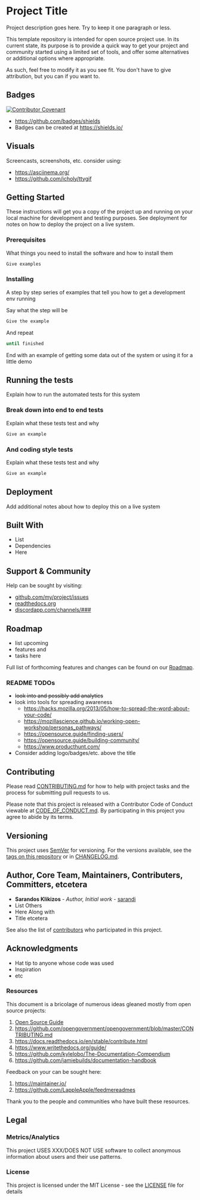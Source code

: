 # Project Title

Project description goes here. Try to keep it one paragraph or less.

This template repository is intended for open source project use. In its current
state, its purpose is to provide a quick way to get your project and community
started using a limited set of tools, and offer some alternatives or additional
options where appropriate.

As such, feel free to modify it as you see fit. You don't have to give
attribution, but you can if you want to.

## Badges

[![Contributor Covenant](https://img.shields.io/badge/Contributor%20Covenant-v1.4%20adopted-ff69b4.svg)](code-of-conduct.md)

* <https://github.com/badges/shields>
* Badges can be created at <https://shields.io/>

## Visuals

Screencasts, screenshots, etc. consider using:

* <https://asciinema.org/>
* <https://github.com/icholy/ttygif>

## Getting Started

These instructions will get you a copy of the project up and running on your
local machine for development and testing purposes. See deployment for notes on
how to deploy the project on a live system.

### Prerequisites

What things you need to install the software and how to install them

```BASH
Give examples
```

### Installing

A step by step series of examples that tell you how to get a development env running

Say what the step will be

```BASH
Give the example
```

And repeat

```BASH
until finished
```

End with an example of getting some data out of the system or using it for a
little demo

## Running the tests

Explain how to run the automated tests for this system

### Break down into end to end tests

Explain what these tests test and why

```BASH
Give an example
```

### And coding style tests

Explain what these tests test and why

```BASH
Give an example
```

## Deployment

Add additional notes about how to deploy this on a live system

## Built With

* List
* Dependencies
* Here

<!--* [Dropwizard](http://www.dropwizard.io/1.0.2/docs/) - The web framework used
* [Maven](https://maven.apache.org/) - Dependency Management 
* [ROME](https://rometools.github.io/rome/) - Used to generate RSS Feeds -->

## Support & Community

Help can be sought by visiting:

* [github.com/my/project/issues](github.com/my/project/issues)
* [readthedocs.org](https://readthedocs.org/projects/myproject/builds/)
* [discordapp.com/channels/###](discordapp.com/channels/###)

## Roadmap

* list upcoming
* features and
* tasks here

Full list of forthcoming features and changes can be found on our [Roadmap].

### README TODOs

* ~~look into and possibly add analytics~~
* look into tools for spreading awareness
  * <https://hacks.mozilla.org/2013/05/how-to-spread-the-word-about-your-code/>
  * <https://mozillascience.github.io/working-open-workshop/personas_pathways/>
  * <https://opensource.guide/finding-users/>
  * <https://opensource.guide/building-community/>
  * <https://www.producthunt.com/>
* Consider adding logo/badges/etc. above the title

## Contributing

Please read [CONTRIBUTING.md] for how to help with project tasks and the process
for submitting pull requests to us.

Please note that this project is released with a Contributor Code of Conduct
viewable at [CODE_OF_CONDUCT.md]. By participating in this project you agree to
abide by its terms.

## Versioning

This project uses [SemVer] for versioning. For the versions available, see the
[tags on this repository][tags] or in [CHANGELOG.md].

## Author, Core Team, Maintainers, Contributers, Committers, etcetera

* **Sarandos Klikizos** - *Author, Initial work* - [sarandi](https://github.com/sarandi)
* List Others
* Here Along with
* Title etcetera

See also the list of [contributors] who participated in this project.

## Acknowledgments

<!-- 
* **Billie Thompson** - *Initial README Template* -
  [PurpleBooth](https://github.com/PurpleBooth)
* above template modified heavily with ideas from https://www.makeareadme.com/ -->

* Hat tip to anyone whose code was used
* Inspiration
* etc

### Resources

This document is a bricolage of numerous ideas gleaned mostly from open source projects:

1. [Open Source Guide]
1. <https://github.com/opengovernment/opengovernment/blob/master/CONTRIBUTING.md>
1. <https://docs.readthedocs.io/en/stable/contribute.html>
1. <https://www.writethedocs.org/guide/>
1. <https://github.com/kylelobo/The-Documentation-Compendium>
1. <https://github.com/jamiebuilds/documentation-handbook>

Feedback on your can be sought here:

1. <https://maintainer.io/>
1. <https://github.com/LappleApple/feedmereadmes>

Thank you to the people and communities who have built these resources.

## Legal

### Metrics/Analytics

This project USES XXX/DOES NOT USE software to collect anonymous information
about users and their use patterns.

### License

This project is licensed under the MIT License - see the [LICENSE] file for details

[CHANGELOG.md]: CHANGELOG.md

[CODE_OF_CONDUCT.md]: CODE_OF_CONDUCT.md

[CONTRIBUTING.md]: CONTRIBUTING.md

[contributors]: https://github.com/user/dotfiles/graphs/contributors

[LICENSE]: LICENSE

[Open Source Guide]: https://opensource.guide/

[Roadmap]: readthedocs.com/user/repo/roadmap

[SemVer]: http://semver.org/

[tags]: https://github.com/your/project/tags
